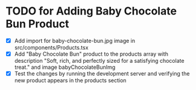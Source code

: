 # TODO for Adding Baby Chocolate Bun Product

- [x] Add import for baby-chocolate-bun.jpg image in src/components/Products.tsx
- [x] Add "Baby Chocolate Bun" product to the products array with description "Soft, rich, and perfectly sized for a satisfying chocolate treat." and image babyChocolateBunImg
- [x] Test the changes by running the development server and verifying the new product appears in the products section
